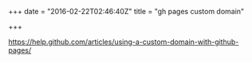 +++
date = "2016-02-22T02:46:40Z"
title = "gh pages custom domain"

+++

https://help.github.com/articles/using-a-custom-domain-with-github-pages/
